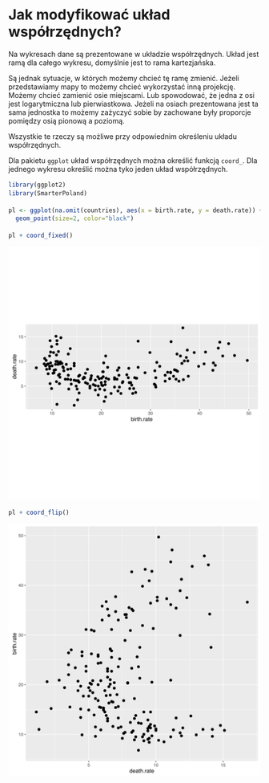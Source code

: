 # Jak modyfikować układ współrzędnych?

Na wykresach dane są prezentowane w układzie współrzędnych. 
Układ jest ramą dla całego wykresu, domyślnie jest to rama kartezjańska.

Są jednak sytuacje, w których możemy chcieć tę ramę zmienić. Jeżeli przedstawiamy mapy to możemy chcieć wykorzystać inną projekcję. Możemy chcieć zamienić osie miejscami. Lub spowodować, że jedna z osi jest logarytmiczna lub pierwiastkowa. 
Jeżeli na osiach prezentowana jest ta sama jednostka to możemy zażyczyć sobie by zachowane były proporcje pomiędzy osią pionową a poziomą.

Wszystkie te rzeczy są możliwe przy odpowiednim określeniu układu współrzędnych.

Dla pakietu `ggplot` układ współrzędnych można określić funkcją `coord_`. Dla jednego wykresu określić można tyko jeden układ współrzędnych.


```r
library(ggplot2)
library(SmarterPoland)

pl <- ggplot(na.omit(countries), aes(x = birth.rate, y = death.rate)) +
  geom_point(size=2, color="black") 

pl + coord_fixed()
```

![plot of chunk mapowania8](figure/mapowania8-1.svg)

```r
pl + coord_flip()
```

![plot of chunk mapowania8](figure/mapowania8-2.svg)
